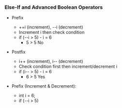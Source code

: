 ### Else-If and Advanced Boolean Operators

* Prefix
  * ++i (increment), --i (decrement)
  * Increment i then check condition
  * if (--i > 5) - i = 6
    * 5 > 5 No 
* Postfix
  * i++ (increment), i-- (decrement)
  * Check condition first then increment/decrement i
  * if (i-- > 5) - i = 6
    * 6 > 5 Yes

* Prefix (Increment & Decrement):
  * int i = 6;
  * if (--i > 5)



